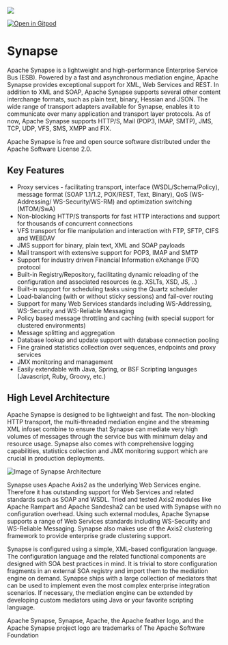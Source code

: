 ![](https://github.com/apache/synapse/workflows/Synapse%20Daily%20Build/badge.svg)

[![Open in Gitpod](https://gitpod.io/button/open-in-gitpod.svg)](https://gitpod.io/#https://github.com/apache/synapse)

# Synapse
Apache Synapse is a lightweight and high-performance Enterprise Service Bus (ESB). Powered by a fast and asynchronous mediation engine, Apache Synapse provides exceptional support for XML, Web Services and REST. In addition to XML and SOAP, 
Apache Synapse supports several other content interchange formats, such as plain text, binary, Hessian and JSON. The wide range of transport adapters available for Synapse, enables it to communicate over many application and transport layer protocols. As of now, Apache Synapse supports HTTP/S, Mail (POP3, IMAP, SMTP), JMS, TCP, UDP, VFS, SMS, XMPP and FIX.

Apache Synapse is free and open source software distributed under the Apache Software License 2.0. 


## Key Features
- Proxy services - facilitating transport, interface (WSDL/Schema/Policy), message format (SOAP 1.1/1.2, POX/REST, Text, Binary), QoS (WS-Addressing/ WS-Security/WS-RM) and optimization switching (MTOM/SwA)
- Non-blocking HTTP/S transports for fast HTTP interactions and support for thousands of concurrent connections
- VFS transport for file manipulation and interaction with FTP, SFTP, CIFS and WEBDAV
- JMS support for binary, plain text, XML and SOAP payloads
- Mail transport with extensive support for POP3, IMAP and SMTP
- Support for industry driven Financial Information eXchange (FIX) protocol
- Built-in Registry/Repository, facilitating dynamic reloading of the configuration and associated resources (e.g. XSLTs, XSD, JS, ..)
- Built-in support for scheduling tasks using the Quartz scheduler
- Load-balancing (with or without sticky sessions) and fail-over routing
- Support for many Web Services standards including WS-Addressing, WS-Security and WS-Reliable Messaging
- Policy based message throttling and caching (with special support for clustered environments)
- Message splitting and aggregation
- Database lookup and update support with database connection pooling
- Fine grained statistics collection over sequences, endpoints and proxy services
- JMX monitoring and management
- Easily extendable with Java, Spring, or BSF Scripting languages (Javascript, Ruby, Groovy, etc.)

## High Level Architecture
Apache Synapse is designed to be lightweight and fast. The non-blocking HTTP transport, the multi-threaded mediation engine and the streaming XML infoset combine to ensure that Synapse can mediate very high volumes of messages through the service bus with minimum delay and resource usage. 
Synapse also comes with comprehensive logging capabilities, statistics collection and JMX monitoring support which are crucial in production deployments.

![Image of Synapse Architecture](https://synapse.apache.org/images/synapse-arch.png)


Synapse uses Apache Axis2 as the underlying Web Services engine. 
Therefore it has outstanding support for Web Services and related standards such as SOAP and WSDL. 
Tried and tested Axis2 modules like Apache Rampart and Apache Sandesha2 can be used with Synapse with no configuration overhead. 
Using such external modules, Apache Synapse supports a range of Web Services standards including WS-Security and WS-Reliable Messaging. Synapse also makes use of the Axis2 clustering framework to provide enterprise grade clustering support.

Synapse is configured using a simple, XML-based configuration language. 
The configuration language and the related functional components are designed with SOA best practices in mind. It is trivial to store configuration fragments in an external SOA registry and import them to the mediation engine on demand. 
Synapse ships with a large collection of mediators that can be used to implement even the most complex enterprise integration scenarios. If necessary, the mediation engine can be extended by developing custom mediators using Java or your favorite scripting language.














Apache Synapse, Synapse, Apache, the Apache feather logo, and the Apache Synapse project logo are trademarks of The Apache Software Foundation
